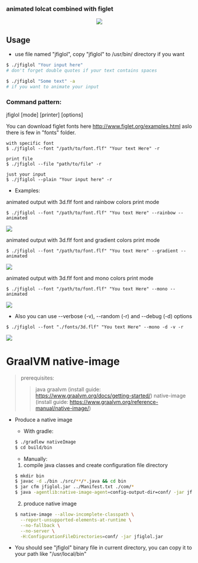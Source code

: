 ### animated lolcat combined with figlet

<p align="center">
   <img src="https://github.com/vzvz4/jfiglol/blob/master/img/g.gif"/>
</p>

## Usage
- use file named "jfiglol", copy "jfiglol" to /usr/bin/ directory if you want

```bash
$ ./jfiglol "Your input here"
# don't forget double quotes if your text contains spaces

$ ./jfiglol "Some text" -a
# if you want to animate your input
```
### Command pattern:

jfiglol \[mode\] \[printer\] \[options\]

You can download figlet fonts here http://www.figlet.org/examples.html aslo there is few in "fonts" folder.
```
with specific font
$ ./jfiglol --font "/path/to/font.flf" "Your text Here" -r

print file
$ ./jfiglol --file "path/to/file" -r

just your input
$ ./jfiglol --plain "Your input here" -r
```
 - Examples:

 animated output with 3d.flf font and rainbow colors print mode
 ```
$ ./jfiglol --font "/path/to/font.flf" "You text Here" --rainbow --animated
```
<img src="https://github.com/vzvz4/jfiglol/blob/master/img/rainbow.gif"/>

animated output with 3d.flf font and gradient colors print mode
 ```
$ ./jfiglol --font "/path/to/font.flf" "You text Here" --gradient --animated
```
<img src="https://github.com/vzvz4/jfiglol/blob/master/img/gradient.gif"/>

animated output with 3d.flf font and mono colors print mode
 ```
$ ./jfiglol --font "/path/to/font.flf" "You text Here" --mono --animated
```
<img src="https://github.com/vzvz4/jfiglol/blob/master/img/mono.gif"/>

 - Also you can use --verbose (-v), --random (-r) and --debug (-d) options
```
$ ./jfiglol --font "./fonts/3d.flf" "You text Here" --mono -d -v -r
```
<img src="https://github.com/vzvz4/jfiglol/blob/master/img/help.png"/>

<h1> GraalVM native-image </h1>

> prerequisites:
>> java graalvm (install guide: https://www.graalvm.org/docs/getting-started/)
>> native-image (install guide: https://www.graalvm.org/reference-manual/native-image/)

* Produce a native image

   * With gradle:

   ```bash
   $ ./gradlew nativeImage
   $ cd build/bin
   ```

   * Manually:
   1. compile java classes and create configuration file directory

   ```bash
   $ mkdir bin
   $ javac -d ./bin ./src/**/*.java && cd bin
   $ jar cfm jfiglol.jar ../Manifest.txt ./com/*
   $ java -agentlib:native-image-agent=config-output-dir=conf/ -jar jfiglol.jar test
   ```

   2. produce native image

   ```bash
   $ native-image --allow-incomplete-classpath \
     --report-unsupported-elements-at-runtime \
     --no-fallback \
     --no-server \
     -H:ConfigurationFileDirectories=conf/ -jar jfiglol.jar
   ```

* You should see "jfiglol" binary file in current directory, you can copy it to your path like "/usr/local/bin"
